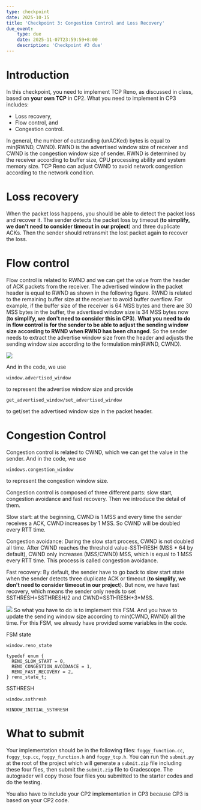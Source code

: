 ```yaml
---
type: checkpoint
date: 2025-10-15
title: 'Checkpoint 3: Congestion Control and Loss Recovery'
due_event: 
    type: due
    date: 2025-11-07T23:59:59+8:00
    description: 'Checkpoint #3 due'
---
```


# Introduction
In this checkpoint, you need to implement TCP Reno, as discussed in class, based on **your own TCP** in CP2. What you need to implement in CP3 includes:

* Loss recovery,
* Flow control, and
* Congestion control.

In general, the number of outstanding (unACKed) bytes is equal to min(RWND, CWND). RWND is the advertised window size of receiver and CWND is the congestion window size of sender. RWND is determined by the receiver according to buffer size, CPU processing ability and system memory size. TCP Reno can adjust CWND to avoid network congestion according to the network condition.

# Loss recovery
When the packet loss happens, you should be able to detect the packet loss and recover it. The sender detects the packet loss by timeout (**to simplify, we don't need to consider timeout in our project**) and three duplicate ACKs. Then the sender should retransmit the lost packet again to recover the loss.

# Flow control
Flow control is related to RWND and we can get the value from the header of ACK packets from the receiver. The advertised window in the packet header is equal to RWND as shown in the following figure. RWND is related to the remaining buffer size at the receiver to avoid buffer overflow. For example, if the buffer size of the receiver is 64 MSS bytes and there are 30 MSS bytes in the buffer, the advertised window size is 34 MSS bytes now (**to simplify, we don't need to consider this in CP3**). **What you need to do in flow control is for the sender to be able to adjust the sending window size according to RWND when RWND has been changed**. So the sender needs to extract the advertise window size from the header and adjusts the sending window size according to the formulation min(RWND, CWND).

![](../_images/cp3/cmu_tcp_header-1.png)

And in the code, we use
```
window.advertised_window
```
to represent the advertise window size and provide
```
get_advertised_window/set_advertised_window
```
to get/set the advertised window size in the packet header.
# Congestion Control
Congestion control is related to CWND, which we can get the value in the sender. And in the code, we use
```
windows.congestion_window
```
to represent the congestion window size.

Congestion control is composed of three different parts: slow start, congestion avoidance and fast recovery. Then we introduce the detail of them.

Slow start: at the beginning, CWND is 1 MSS and every time the sender receives a ACK, CWND increases by 1 MSS. So CWND will be doubled every RTT time.

Congestion avoidance: During the slow start process, CWND is not doubled all time. After CWND reaches the threshold value-SSTHRESH (MSS * 64 by default), CWND only increases (MSS/CWND) MSS, which is equal to 1 MSS every RTT time. This process is called congestion avoidance.

Fast recovery: By default, the sender have to go back to slow start state when the sender detects three duplicate ACK or timeout (**to simplify, we don't need to consider timeout in our project**). But now, we have fast recovery, which means the sender only needs to set SSTHRESH=SSTHRESH/2 and CWND=SSTHRESH+3*MSS.

![](../_images/cp3/state_diagram.png)
So what you have to do is to implement this FSM. And you have to update the sending window size according to min(CWND, RWND) all the time. For this FSM, we already have provided some variables in the code.

FSM state 
```
window.reno_state
```
```
typedef enum {
  RENO_SLOW_START = 0,
  RENO_CONGESTION_AVOIDANCE = 1,
  RENO_FAST_RECOVERY = 2,
} reno_state_t;
```

SSTHRESH
```
window.ssthresh
```
```
WINDOW_INITIAL_SSTHRESH
```

# What to submit
Your implementation should be in the following files: ```foggy_function.cc```, ```foggy_tcp.cc```, ```foggy_function.h``` and ```foggy_tcp.h```. You can run the `submit.py` at the root of the project which will generate a `submit.zip` file including these four files, then submit the `submit.zip` file to Gradescope. The autograder will copy those four files you submitted to the starter codes and do the testing.

You also have to include your CP2 implementation in CP3 because CP3 is based on your CP2 code.
